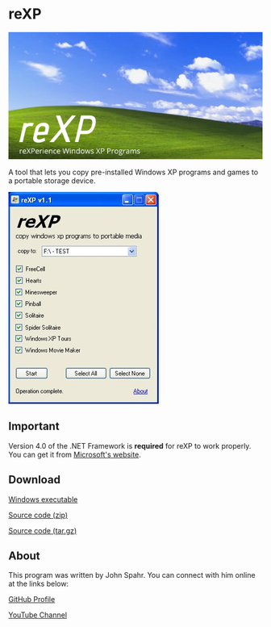 # reXP
![reXP Banner](https://github.com/JohnSpahr/reXP/blob/master/reXP.png?raw=true)

A tool that lets you copy pre-installed Windows XP programs and games to a portable storage device.

![reXP Screenshot](https://github.com/JohnSpahr/reXP/blob/master/screenshot.jpg?raw=true)

## Important
Version 4.0 of the .NET Framework is **required** for reXP to work properly. You can get it from [Microsoft's website](https://www.microsoft.com/en-us/download/confirmation.aspx?id=17718).

## Download
[Windows executable](https://github.com/JohnSpahr/reXP/releases/download/v1.3/reXP_v1.3.exe)

[Source code (zip)](https://github.com/JohnSpahr/reXP/archive/v1.3.zip)

[Source code (tar.gz)](https://github.com/JohnSpahr/reXP/archive/v1.3.tar.gz)

## About
This program was written by John Spahr. You can connect with him online at the links below:

[GitHub Profile](https://github.com/JohnSpahr)

[YouTube Channel](https://www.youtube.com/channel/UCWq1rPvYqWjZkG0mru14BJw)
